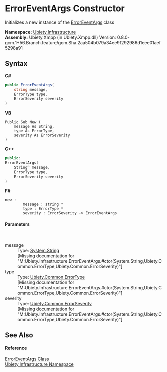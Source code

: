 # ErrorEventArgs Constructor 
 

Initializes a new instance of the <a href="be6c8c69-04b0-1030-ddac-26d83d952d5c">ErrorEventArgs</a> class

**Namespace:**&nbsp;<a href="7349ff87-094b-cd2f-6f99-c82eea293e78">Ubiety.Infrastructure</a><br />**Assembly:**&nbsp;Ubiety.Xmpp (in Ubiety.Xmpp.dll) Version: 0.8.0-gcm.1+56.Branch.feature/gcm.Sha.2aa504b079a34ee9f292986d1eee01aef5298a91

## Syntax

**C#**<br />
``` C#
public ErrorEventArgs(
	string message,
	ErrorType type,
	ErrorSeverity severity
)
```

**VB**<br />
``` VB
Public Sub New ( 
	message As String,
	type As ErrorType,
	severity As ErrorSeverity
)
```

**C++**<br />
``` C++
public:
ErrorEventArgs(
	String^ message, 
	ErrorType type, 
	ErrorSeverity severity
)
```

**F#**<br />
``` F#
new : 
        message : string * 
        type : ErrorType * 
        severity : ErrorSeverity -> ErrorEventArgs
```


#### Parameters
&nbsp;<dl><dt>message</dt><dd>Type: <a href="http://msdn2.microsoft.com/en-us/library/s1wwdcbf" target="_blank">System.String</a><br />\[Missing <param name="message"/> documentation for "M:Ubiety.Infrastructure.ErrorEventArgs.#ctor(System.String,Ubiety.Common.ErrorType,Ubiety.Common.ErrorSeverity)"\]</dd><dt>type</dt><dd>Type: <a href="a7fe2264-b531-3d6d-7827-1567e3d65dd9">Ubiety.Common.ErrorType</a><br />\[Missing <param name="type"/> documentation for "M:Ubiety.Infrastructure.ErrorEventArgs.#ctor(System.String,Ubiety.Common.ErrorType,Ubiety.Common.ErrorSeverity)"\]</dd><dt>severity</dt><dd>Type: <a href="069e8a4c-9425-b097-52f5-247327fda0f9">Ubiety.Common.ErrorSeverity</a><br />\[Missing <param name="severity"/> documentation for "M:Ubiety.Infrastructure.ErrorEventArgs.#ctor(System.String,Ubiety.Common.ErrorType,Ubiety.Common.ErrorSeverity)"\]</dd></dl>

## See Also


#### Reference
<a href="be6c8c69-04b0-1030-ddac-26d83d952d5c">ErrorEventArgs Class</a><br /><a href="7349ff87-094b-cd2f-6f99-c82eea293e78">Ubiety.Infrastructure Namespace</a><br />